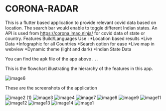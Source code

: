 # CORONA-RADAR
This is a flutter based application to provide relevant covid data based on location. The search bar would enable to toggle different Indian states. An API is used from https://corona.lmao.ninja/ for covid data of state or country.
Features Build/Languages Use :
*Location based results
*Live Data
*Infographic for all Countries
*Search option for ease
*Live map in webview
*Dynamic theme (light and dark)
*Indian State Data


You can find the apk file of the app above . . .

This is the flowchart illustrating the hierarchy of the features in this app.



![image6](https://user-images.githubusercontent.com/45123659/117983401-8b434b00-b354-11eb-8939-d01ee0d9123a.png)


These are the screenshots of the application 


![image2 (1)](https://user-images.githubusercontent.com/45123659/117987070-cdba5700-b357-11eb-9623-35dabb3fa066.jpg)
![image3](https://user-images.githubusercontent.com/45123659/117987080-cf841a80-b357-11eb-8c3e-86ed072516b5.jpg)
![image4](https://user-images.githubusercontent.com/45123659/117987084-cf841a80-b357-11eb-8451-1a29cb7013c5.jpg)
![image7](https://user-images.githubusercontent.com/45123659/117987086-d01cb100-b357-11eb-955d-ed0aca885427.jpg)
![image8](https://user-images.githubusercontent.com/45123659/117987088-d0b54780-b357-11eb-97ec-4fd0492d2b5e.jpg)
![image9](https://user-images.githubusercontent.com/45123659/117987092-d0b54780-b357-11eb-98f0-41d2815eed0b.jpg)
![image11](https://user-images.githubusercontent.com/45123659/117987097-d14dde00-b357-11eb-9e17-e5f8ff79d37b.jpg)
![image12](https://user-images.githubusercontent.com/45123659/117987101-d1e67480-b357-11eb-9c5c-9e33b25bca71.jpg)
![image13](https://user-images.githubusercontent.com/45123659/117987104-d1e67480-b357-11eb-97c5-06b235268ee9.jpg)
![image14](https://user-images.githubusercontent.com/45123659/117987109-d27f0b00-b357-11eb-8ea9-d56d9fa03513.jpg)
![image1](https://user-images.githubusercontent.com/45123659/117987114-d317a180-b357-11eb-8735-15a0ec81f106.jpg)
